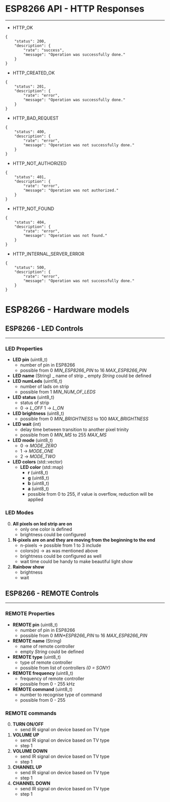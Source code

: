 # ESP8266 API - HTTP Responses

---

- HTTP_OK

```
{
	"status": 200,
	"description": {
		"rate": "success",
		"message": "Operation was successfully done."
	}
}
```

- HTTP_CREATED_OK

```
{
	"status": 201,
	"description": {
		"rate": "error",
		"message": "Operation was successfully done."
	}
}
```

- HTTP_BAD_REQUEST

```
{
	"status": 400,
	"description": {
		"rate": "error",
		"message": "Operation was not successfully done."
	}
}
```

- HTTP_NOT_AUTHORIZED

```
{
	"status": 401,
	"description": {
		"rate": "error",
		"message": "Operation was not authorized."
	}
}
```

- HTTP_NOT_FOUND

```
{
	"status": 404,
	"description": {
		"rate": "error",
		"message": "Operation was not found."
	}
}
```

- HTTP_INTERNAL_SERVER_ERROR

```
{
	"status": 500,
	"description": {
		"rate": "error",
		"message": "Operation was not successfully done."
	}
}
```

# ESP8266 - Hardware models

## ESP8266 - LED Controls

---

### LED Properties

- **LED pin** (uint8_t)
  - number of pin in ESP8266
  - possible from 0 _MIN_ESP8266_PIN_ to 16 _MAX_ESP8266_PIN_
- **LED name** (String)
  _ name of strip
  _ empty _String_ could be defined
- **LED numLeds** (uint16_t)
  - number of lads on strip
  - possible from 1 _MIN_NUM_OF_LEDS_
- **LED status** (uint8_t)
  - status of strip
  - 0 -> _L_OFF_ 1 -> _L_ON_
- **LED brightness** (uint8_t)
  - possible from 0 _MIN_BRIGHTNESS_ to 100 _MAX_BRIGHTNESS_
- **LED wait** (int)
  - delay time between transition to another pixel trinity
  - possible from 0 _MIN_MS_ to 255 _MAX_MS_
- **LED mode** (uint8_t)
  - 0 -> _MODE_ZERO_
  - 1 -> _MODE_ONE_
  - 2 -> _MODE_TWO_
- **LED colors** (std::vector)
  - **LED color** (std::map)
    - **r** (uint8_t)
    - **g** (uint8_t)
    - **b** (uint8_t)
    - **a** (uint8_t)
    - possible from 0 to 255, if value is overflow, reduction will be applied

### LED Modes

0. **All pixels on led strip are on**
   - only one color is defined
   - brightness could be configured
1. **N-pixels are on and they are moving from the beginning to the end**
   - n-pixels -> possible from 1 to 3 include
   - colors(n) -> as was mentioned above
   - brightness could be configured as well
   - wait time could be handy to make beautiful light show
2. **Rainbow show**
   - brightness
   - wait

## ESP8266 - REMOTE Controls

---

### REMOTE Properties

- **REMOTE pin** (uint8_t)
  - number of pin in ESP8266
  - possible from 0 _MIN\*ESP8266_PIN_ to 16 _MAX_ESP8266_PIN_
- **REMOTE name** (String)
  - name of remote controller
  - empty _String_ could be defined
- **REMOTE type** (uint8_t)
  - type of remote controller
  - possible from list of controllers _(0 = SONY)_
- **REMOTE frequency** (uint8_t)
  - frequency of remote controller
  - possible from 0 - 255 kHz
- **REMOTE command** (uint8_t)
  - number to recognise type of command
  - possible from 0 - 255

### REMOTE commands

0. **TURN ON/OFF**
   - send IR signal on device based on TV type
1. **VOLUME UP**
   - send IR signal on device based on TV type
   - step 1
2. **VOLUME DOWN**
   - send IR signal on device based on TV type
   - step 1
3. **CHANNEL UP**
   - send IR signal on device based on TV type
   - step 1
4. **CHANNEL DOWN**
   - send IR signal on device based on TV type
   - step 1
